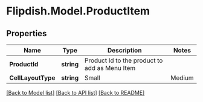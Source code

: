 # Flipdish.Model.ProductItem
## Properties

Name | Type | Description | Notes
------------ | ------------- | ------------- | -------------
**ProductId** | **string** | Product Id to the product to add as Menu Item | 
**CellLayoutType** | **string** | Small | Medium | Large | HiddenImage  Affects the layout of the menu. | [optional] 

[[Back to Model list]](../README.md#documentation-for-models) [[Back to API list]](../README.md#documentation-for-api-endpoints) [[Back to README]](../README.md)

